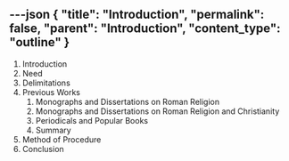 ---json
{
  "title": "Introduction",
  "permalink": false,
  "parent": "Introduction",
  "content_type": "outline"
}
---

1. Introduction
1. Need
1. Delimitations
1. Previous Works
    1. Monographs and Dissertations on Roman Religion
    1. Monographs and Dissertations on Roman Religion and Christianity
    1. Periodicals and Popular Books
    1. Summary
1. Method of Procedure
1. Conclusion
